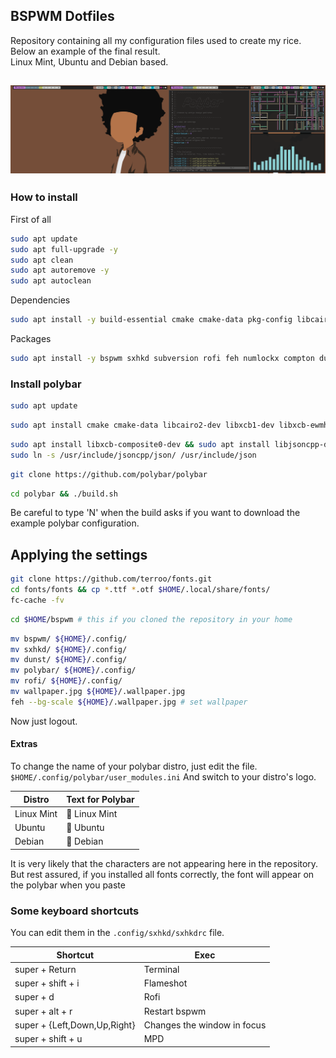 ## BSPWM Dotfiles
Repository containing all my configuration files used to create my rice. Below an example of the final result. <br>Linux Mint, Ubuntu and Debian based.

![image](example.png)
---

### How to install

First of all
```sh
sudo apt update
sudo apt full-upgrade -y
sudo apt clean
sudo apt autoremove -y
sudo apt autoclean
```

Dependencies
```sh
sudo apt install -y build-essential cmake cmake-data pkg-config libcairo2-dev libxcb1-dev libxcb-util0-dev libxcb-randr0-dev libxcb-composite0-dev python3-xcbgen xcb-proto libxcb-image0-dev libxcb-ewmh-dev libxcb-icccm4-dev libcurl4-openssl-dev libjsoncpp-dev libpulse-dev libmpdclient-dev libasound2-dev libxcb-cursor-dev libxcb-xrm-dev libxcb-xkb-dev libnl-genl-3-dev
```
Packages
```sh
sudo apt install -y bspwm sxhkd subversion rofi feh numlockx compton dunst neofetch imagemagick webp unifont xfce4-terminal git arc-theme papirus-icon-theme
```

### Install polybar

```sh
sudo apt update
```
```sh
sudo apt install cmake cmake-data libcairo2-dev libxcb1-dev libxcb-ewmh-dev libxcb-icccm4-dev libxcb-image0-dev libxcb-randr0-dev libxcb-util0-dev libxcb-xkb-dev pkg-config python3-xcbgen xcb-proto libxcb-xrm-dev libasound2-dev libmpdclient-dev libiw-dev libcurl4-openssl-dev libpulse-dev
```
```sh
sudo apt install libxcb-composite0-dev && sudo apt install libjsoncpp-dev
sudo ln -s /usr/include/jsoncpp/json/ /usr/include/json
```
```sh
git clone https://github.com/polybar/polybar
```
```sh
cd polybar && ./build.sh
```
Be careful to type 'N' when the build asks if you want to download the example polybar configuration.

## Applying the settings

```sh
git clone https://github.com/terroo/fonts.git
cd fonts/fonts && cp *.ttf *.otf $HOME/.local/share/fonts/
fc-cache -fv
```

```sh
cd $HOME/bspwm # this if you cloned the repository in your home
```
```sh
mv bspwm/ ${HOME}/.config/
mv sxhkd/ ${HOME}/.config/
mv dunst/ ${HOME}/.config/
mv polybar/ ${HOME}/.config/
mv rofi/ ${HOME}/.config/
mv wallpaper.jpg ${HOME}/.wallpaper.jpg
feh --bg-scale ${HOME}/.wallpaper.jpg # set wallpaper
```
Now just logout.

#### Extras
To change the name of your polybar distro, just edit the file.
``$HOME/.config/polybar/user_modules.ini``
And switch to your distro's logo. 

Distro  | Text for Polybar
------- | ----------------
Linux Mint |  Linux Mint
Ubuntu |  Ubuntu
Debian |  Debian

It is very likely that the characters are not appearing here in the repository. But rest assured, if you installed all fonts correctly, the font will appear on the polybar when you paste

### Some keyboard shortcuts
You can edit them in the ``.config/sxhkd/sxhkdrc`` file.

Shortcut  | Exec
--------  | ------
super + Return | Terminal
super + shift + i | Flameshot
super + d | Rofi
super + alt + r | Restart bspwm
super + {Left,Down,Up,Right} | Changes the window in focus
super + shift + u | MPD
